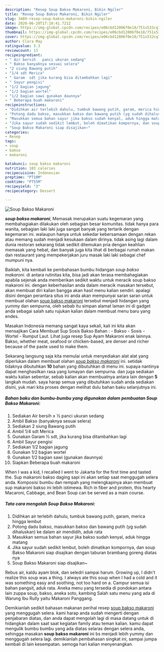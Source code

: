 ```yaml
---
description: "Resep Soup Bakso Makaroni, Bikin Ngiler"
title: "Resep Soup Bakso Makaroni, Bikin Ngiler"
slug: 3489-resep-soup-bakso-makaroni-bikin-ngiler
date: 2020-06-20T17:10:41.721Z
image: https://img-global.cpcdn.com/recipes/e06cbd12006f0e18/751x532cq70/soup-bakso-makaroni-foto-resep-utama.jpg
thumbnail: https://img-global.cpcdn.com/recipes/e06cbd12006f0e18/751x532cq70/soup-bakso-makaroni-foto-resep-utama.jpg
cover: https://img-global.cpcdn.com/recipes/e06cbd12006f0e18/751x532cq70/soup-bakso-makaroni-foto-resep-utama.jpg
author: Clara May
ratingvalue: 3.3
reviewcount: 13
recipeingredient:
- " Air bersih   panci ukuran sedang"
- " Bakso banyaknya sesuai selera"
- "2 siung Bawang putih"
- "1/4 sdt Merica"
- " Garam  sdt jika kurang bisa ditambahkan lagi"
- " Sayur pengisi"
- "1/2 bagian jagung"
- "1/2 bagian wortel"
- "1/2 bagian sawi gunakan daunnya"
- " Beberapa buah makaroni"
recipeinstructions:
- "Didihkan air terlebih dahulu, tumbuk bawang putih, garam, merica hingga lembut"
- "Potong dadu bakso, masukkan bakso dan bawang putih (yg sudah dihaluskan) ke dalam air mendidih, aduk rata"
- "Masukkan semua bahan sayur jika bakso sudah kenyal, aduk hingga matang"
- "Jika sayur sudah sedikit lembut, boleh dimatikan kompornya, dan soup Bakso Makaroni siap disajikan dengan taburan brambang goreng diatas nya"
- "Soup Bakso Makaroni siap disajikan~"
categories:
- Resep
tags:
- soup
- bakso
- makaroni

katakunci: soup bakso makaroni 
nutrition: 103 calories
recipecuisine: Indonesian
preptime: "PT10M"
cooktime: "PT55M"
recipeyield: "3"
recipecategory: Dessert

---
```



![Soup Bakso Makaroni](https://img-global.cpcdn.com/recipes/e06cbd12006f0e18/751x532cq70/soup-bakso-makaroni-foto-resep-utama.jpg)

<b><i>soup bakso makaroni</i></b>, Memasak merupakan suatu kegemaran yang membahagiakan dilakukan oleh sebagian besar komunitas. tidak hanya para wanita, sebagian laki laki juga sangat banyak yang tertarik dengan kegemaran ini. walaupun hanya untuk sekedar kebersamaan dengan rekan atau memang sudah menjadi kesukaan dalam dirinya. tidak asing lagi dalam dunia restoran sekarang tidak sedikit ditemukan pria dengan keahlian memasak yang hebat, dan banyak juga kita lihat di berbagai rumah makan dan restaurant yang mempekerjakan juru masak laki laki sebagai chef mumpuni nya.

Baiklah, kita kembali ke pembahasan bumbu hidangan <i>soup bakso makaroni</i>. di antara rutinitas kita, bisa jadi akan terasa membahagiakan apabila sejenak anda memberikan sedikit waktu untuk meracik soup bakso makaroni ini. dengan keberhasilan anda dalam meracik masakan tersebut, akan membuat diri kalian bangga akan hasil menu kalian sendiri. apalagi disini dengan perantara situs ini anda akan mempunyai saran saran untuk membuat olahan <u>soup bakso makaroni</u> tersebut menjadi hidangan yang yummy dan sempurna, oleh sebab itu simpan alamat laman ini di gadget anda sebagai salah satu rujukan kalian dalam membuat menu baru yang endes.

Masakan Indonesia memang sangat kaya sekali, kali ini kita akan mensajikan Cara Membuat Sup Sosis Bakso Bahan : - Bakso - Sosis - Wortel - Rumput Laut. Lihat juga resep Sup Ayam Makaroni enak lainnya. Bakso, whether meat, seafood or chicken-based, are denser and richer because of the paste used to make them.


Sekarang langsung saja kita memulai untuk menyediakan alat alat yang diperlukan dalam membuat olahan <u><i>soup bakso makaroni</i></u> ini. setidak tidaknya dibutuhkan <b>10</b> bahan yang dibutuhkan di menu ini. supaya nantinya dapat menghasilkan rasa yang lumayan dan sempurna. dan juga sediakan waktu kalian sebentar, sebab kalian akan membuatnya antara lain dengan <b>5</b> langkah mudah. saya harap semua yang dibutuhkan sudah anda sediakan disini, yuk mari kita proses dengan melihat dulu bahan baku selanjutnya ini.

<!--inarticleads1-->

##### Bahan baku dan bumbu-bumbu yang digunakan dalam pembuatan Soup Bakso Makaroni:

1. Sediakan  Air bersih ± ½ panci ukuran sedang
1. Ambil  Bakso (banyaknya sesuai selera)
1. Sediakan 2 siung Bawang putih
1. Ambil 1/4 sdt Merica
1. Gunakan  Garam ½ sdt, jika kurang bisa ditambahkan lagi
1. Ambil  Sayur pengisi
1. Sediakan 1/2 bagian jagung
1. Gunakan 1/2 bagian wortel
1. Gunakan 1/2 bagian sawi (gunakan daunnya)
1. Siapkan  Beberapa buah makaroni


When I was a kid, I recalled I went to Jakarta for the first time and tasted the. Sup makaroni bakso daging sapi ini akan setiap saat menggugah selera anda. Komposisi bumbu dan rempah yang melengkapinya akan membuat sup makaroni bakso ini lebih istimewa. Rich in fiber and protein, this hearty Macaroni, Cabbage, and Bean Soup can be served as a main course. 

<!--inarticleads2-->

##### Tata cara mengolah Soup Bakso Makaroni:

1. Didihkan air terlebih dahulu, tumbuk bawang putih, garam, merica hingga lembut
1. Potong dadu bakso, masukkan bakso dan bawang putih (yg sudah dihaluskan) ke dalam air mendidih, aduk rata
1. Masukkan semua bahan sayur jika bakso sudah kenyal, aduk hingga matang
1. Jika sayur sudah sedikit lembut, boleh dimatikan kompornya, dan soup Bakso Makaroni siap disajikan dengan taburan brambang goreng diatas nya
1. Soup Bakso Makaroni siap disajikan~


Rebus air, kaldu ayam blok, dan seledri sampai harum. Growing up, I didn&#39;t realize this soup was a thing. I always ate this soup when I had a cold and it was something easy and soothing, not too hard on a. Campur semua isi bahan pangsit, aduk rata. Aneka menu yang tersedia di pondokan antara lain zuppa soup, bakso, aneka soto, kambing Salah satu menu yang ada di Warung Ibu Rully yaitu Makaroni Panggang. 

Demikianlah sedikit bahasan makanan perihal resep <u>soup bakso makaroni</u> yang menggugah selera. kami harap anda sudah mengerti dengan penjabaran diatas, dan anda dapat mengolah lagi di masa datang untuk di hidangkan dalam saat saat kegiatan family atau teman kalian. kamu dapat mengulik bumbu bumbu yang ada diatas selaras dengan selera anda, sehingga masakan <b>soup bakso makaroni</b> ini bs menjadi lebih yummy dan menggugah selera lagi. demikianlah pembahasan singkat ini, sampai jumpa kembali di lain kesempatan. semoga hari kalian menyenangkan.
